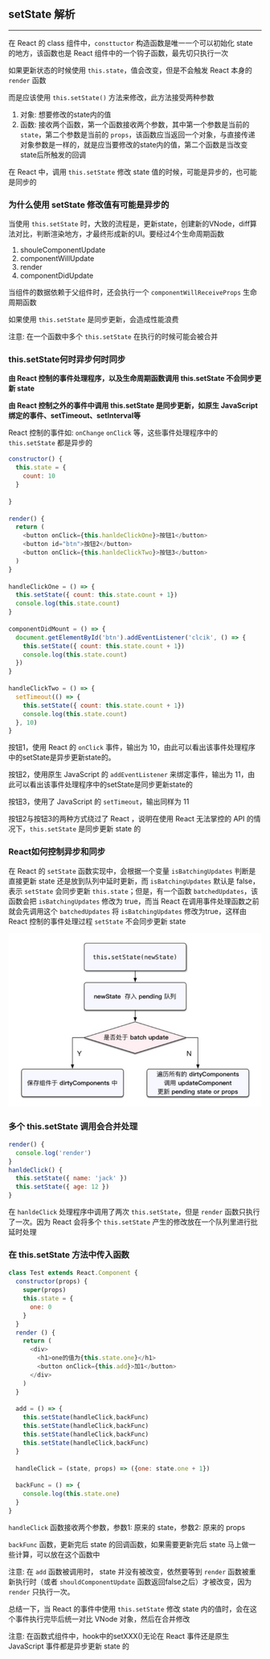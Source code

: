 ## setState 解析

---

在 React 的 class 组件中，`consttuctor` 构造函数是唯一一个可以初始化 state 的地方，该函数也是 React 组件中的一个钩子函数，最先切只执行一次

如果更新状态的时候使用 `this.state`，值会改变，但是不会触发 React 本身的 `render` 函数

而是应该使用 `this.setState()` 方法来修改，此方法接受两种参数

1. 对象: 想要修改的state内的值
2. 函数: 接收两个函数，第一个函数接收两个参数，其中第一个参数是当前的 `state`，第二个参数是当前的 `props`，该函数应当返回一个对象，与直接传递对象参数是一样的，就是应当要修改的state内的值，第二个函数是当改变state后所触发的回调

在 React 中，调用 `this.setState` 修改 state 值的时候，可能是异步的，也可能是同步的

### 为什么使用 setState 修改值有可能是异步的

当使用 `this.setState` 时，大致的流程是，更新state，创建新的VNode，diff算法对比，判断渲染地方，才最终形成新的UI。要经过4个生命周期函数

1. shouleComponentUpdate
2. componentWillUpdate
3. render
4. componentDidUpdate

当组件的数据依赖于父组件时，还会执行一个 `componentWillReceiveProps` 生命周期函数

如果使用 `this.setState` 是同步更新，会造成性能浪费

注意: 在一个函数中多个 `this.setState` 在执行的时候可能会被合并

### this.setState何时异步何时同步

**由 React 控制的事件处理程序，以及生命周期函数调用 this.setState 不会同步更新 state**

**由 React 控制之外的事件中调用 this.setState 是同步更新，如原生 JavaScript 绑定的事件、setTimeout、setInterval等**

React 控制的事件如: `onChange` `onClick` 等，这些事件处理程序中的 `this.setState` 都是异步的

```javascript
constructor() {
  this.state = {
    count: 10
  }

}

render() {
  return (
    <button onClick={this.hanldeClickOne}>按钮1</button>
    <button id="btn">按钮2</button>
    <button onClick={this.hanldeClickTwo}>按钮3</button>
  )
}

handleClickOne = () => {
  this.setState({ count: this.state.count + 1})
  console.log(this.state.count)
}

componentDidMount = () => {
  document.getElementById('btn').addEventListener('clcik', () => {
    this.setState({ count: this.state.count + 1})
    console.log(this.state.count)
  })
}

handleClickTwo = () => {
  setTimeout(() => {
    this.setState({ count: this.state.count + 1})
    console.log(this.state.count)
  }, 10)  
}
```

按钮1，使用 React 的 `onClick` 事件，输出为 10，由此可以看出该事件处理程序中的setState是异步更新state的。

按钮2，使用原生 JavaScript 的 `addEventListener` 来绑定事件，输出为 11，由此可以看出该事件处理程序中的setState是同步更新state的

按钮3，使用了 JavaScript 的 `setTimeout`，输出同样为 11

按钮2与按钮3的两种方式绕过了 React ，说明在使用 React 无法掌控的 API 的情况下，`this.setState` 是同步更新 state 的

### React如何控制异步和同步

在 React 的 `setState` 函数实现中，会根据一个变量 `isBatchingUpdates` 判断是直接更新 state 还是放到队列中延时更新，而 `isBatchingUpdates` 默认是 false，表示 `setState` 会同步更新 `this.state`；但是，有一个函数 `batchedUpdates`，该函数会把 `isBatchingUpdates` 修改为 true，而当 React 在调用事件处理函数之前就会先调用这个 `batchedUpdates` 将 `isBatchingUpdates` 修改为true，这样由 React 控制的事件处理过程 `setState` 不会同步更新 state

![](../images/React/setState.jpg)

### 多个 this.setState 调用会合并处理

```javascript
render() {
  console.log('render')
}
hanldeClick() {
  this.setState({ name: 'jack' })
  this.setState({ age: 12 })
}
```

在 `hanldeClick` 处理程序中调用了两次 `this.setState`，但是 `render` 函数只执行了一次。因为 React 会将多个 `this.setState` 产生的修改放在一个队列里进行批延时处理

### 在 this.setState 方法中传入函数

```javascript
class Test extends React.Component {
  constructor(props) {
    super(props)
    this.state = {
      one: 0
    }
  }
  render () {
    return (
      <div>
        <h1>one的值为{this.state.one}</h1>
        <button onClick={this.add}>加1</button>
      </div>
    )
  }

  add = () => {
    this.setState(handleClick,backFunc)
    this.setState(handleClick,backFunc)
    this.setState(handleClick,backFunc)
    this.setState(handleClick,backFunc)
  }

  handleClick = (state, props) => ({one: state.one + 1})

  backFunc = () => {
    console.log(this.state.one)
  }
}
```

`handleClick` 函数接收两个参数，参数1: 原来的 state，参数2: 原来的 props

`backFunc` 函数，更新完后 state 的回调函数，如果需要更新完后 state 马上做一些计算，可以放在这个函数中

注意: 在 `add` 函数被调用时， state 并没有被改变，依然要等到 `render` 函数被重新执行时（或者 `shouldComponentUpdate` 函数返回false之后）才被改变，因为 `render` 只执行一次。

总结一下，当 React 的事件中使用 `this.setState` 修改 state 内的值时，会在这个事件执行完毕后统一对比 VNode 对象，然后在合并修改

注意: 在函数式组件中，hook中的setXXX()无论在 React 事件还是原生 JavaScript 事件都是异步更新 state 的